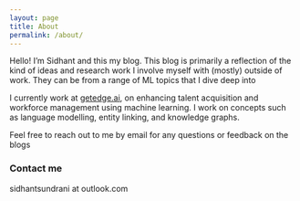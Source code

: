 ```yaml
---
layout: page
title: About
permalink: /about/
---
```


Hello! I’m Sidhant and this my blog. This blog is primarily a reflection of the kind of ideas and research work I involve myself with (mostly) outside of work. They can be from a range of ML topics that I dive deep into
  
  
I currently work at [getedge.ai](https://getedge.ai/), on enhancing talent acquisition and workforce management using machine learning. I work on concepts such as language modelling, entity linking, and knowledge graphs. 
  
  
Feel free to reach out to me by email for any questions or feedback on the blogs  

### Contact me

sidhantsundrani at outlook.com
